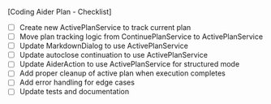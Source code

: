 [Coding Aider Plan - Checklist]

- [ ] Create new ActivePlanService to track current plan
- [ ] Move plan tracking logic from ContinuePlanService to ActivePlanService
- [ ] Update MarkdownDialog to use ActivePlanService
- [ ] Update autoclose continuation to use ActivePlanService
- [ ] Update AiderAction to use ActivePlanService for structured mode
- [ ] Add proper cleanup of active plan when execution completes
- [ ] Add error handling for edge cases
- [ ] Update tests and documentation
